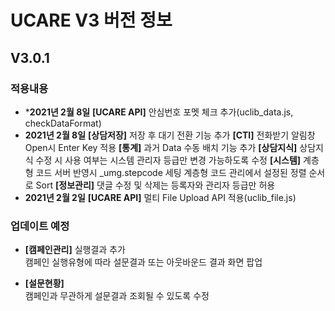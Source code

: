 # UCARE V3 버전 정보

## V3.0.1


### 적용내용
- ***2021년 2월 8일**
    **[UCARE API]**
    안심번호 포멧 체크 추가(uclib_data.js, checkDataFormat)
- **2021년 2월 8일**
    **[상담저장]**
    저장 후 대기 전환 기능 추가
    **[CTI]**
    전화받기 알림창 Open시 Enter Key 적용
    **[통계]**
    과거 Data 수동 배치 기능 추가
    **[상담지식]**
    상담지식 수정 시 사용 여부는 시스템 관리자 등급만 변경 가능하도록 수정
    **[시스템]**
    계층형 코드 서버 반영시 _umg.stepcode 세팅
    계층형 코드 관리에서 설정된 정렬 순서로 Sort
    **[정보관리]**
    댓글 수정 및 삭제는 등록자와 관리자 등급만 허용
- **2021년 2월 2일**
    **[UCARE API]**
    멀티 File Upload API 적용(uclib_file.js)

### 업데이트 예정
- **[캠페인관리]** 실행결과 추가   
캠페인 실행유형에 따라 설문결과 또는 아웃바운드 결과 화면 팝업

- **[설문현황]**   
캠페인과 무관하게 설문결과 조회될 수 있도록 수정